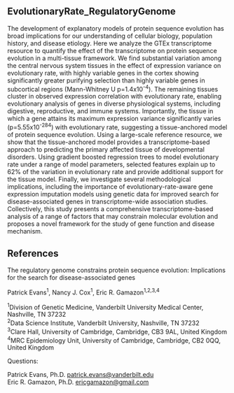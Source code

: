 ## EvolutionaryRate_RegulatoryGenome

The development of explanatory models of protein sequence evolution has broad implications for our understanding of cellular biology, population history, and disease etiology. Here we analyze the GTEx transcriptome resource to quantify the effect of the transcriptome on protein sequence evolution in a multi-tissue framework. We find substantial variation among the central nervous system tissues in the effect of expression variance on evolutionary rate, with highly variable genes in the cortex showing significantly greater purifying selection than highly variable genes in subcortical regions (Mann-Whitney U p=1.4x10<sup>-4</sup>). The remaining tissues cluster in observed expression correlation with evolutionary rate, enabling evolutionary analysis of genes in diverse physiological systems, including digestive, reproductive, and immune systems. Importantly, the tissue in which a gene attains its maximum expression variance significantly varies (p=5.55x10<sup>-284</sup>) with evolutionary rate, suggesting a tissue-anchored model of protein sequence evolution. Using a large-scale reference resource, we show that the tissue-anchored model provides a transcriptome-based approach to predicting the primary affected tissue of developmental disorders. Using gradient boosted regression trees to model evolutionary rate under a range of model parameters, selected features explain up to 62% of the variation in evolutionary rate and provide additional support for the tissue model. Finally, we investigate several methodological implications, including the importance of evolutionary-rate-aware gene expression imputation models using genetic data for improved search for disease-associated genes in transcriptome-wide association studies. Collectively, this study presents a comprehensive transcriptome-based analysis of a range of factors that may constrain molecular evolution and proposes a novel framework for the study of gene function and disease mechanism.

## References

The regulatory genome constrains protein sequence evolution: Implications for the search for disease-associated genes

Patrick Evans<sup>1</sup>, Nancy J. Cox<sup>1</sup>, Eric R. Gamazon<sup>1,2,3,4</sup>

<sup>1</sup>Division of Genetic Medicine, Vanderbilt University Medical Center, Nashville, TN 37232  
<sup>2</sup>Data Science Institute, Vanderbilt University, Nashville, TN 37232  
<sup>3</sup>Clare Hall, University of Cambridge, Cambridge, CB3 9AL, United Kingdom  
<sup>4</sup>MRC Epidemiology Unit, University of Cambridge, Cambridge, CB2 0QQ, United Kingdom  

Questions:  

Patrick Evans, Ph.D. <patrick.evans@vanderbilt.edu>  
Eric R. Gamazon, Ph.D. <ericgamazon@gmail.com>  



